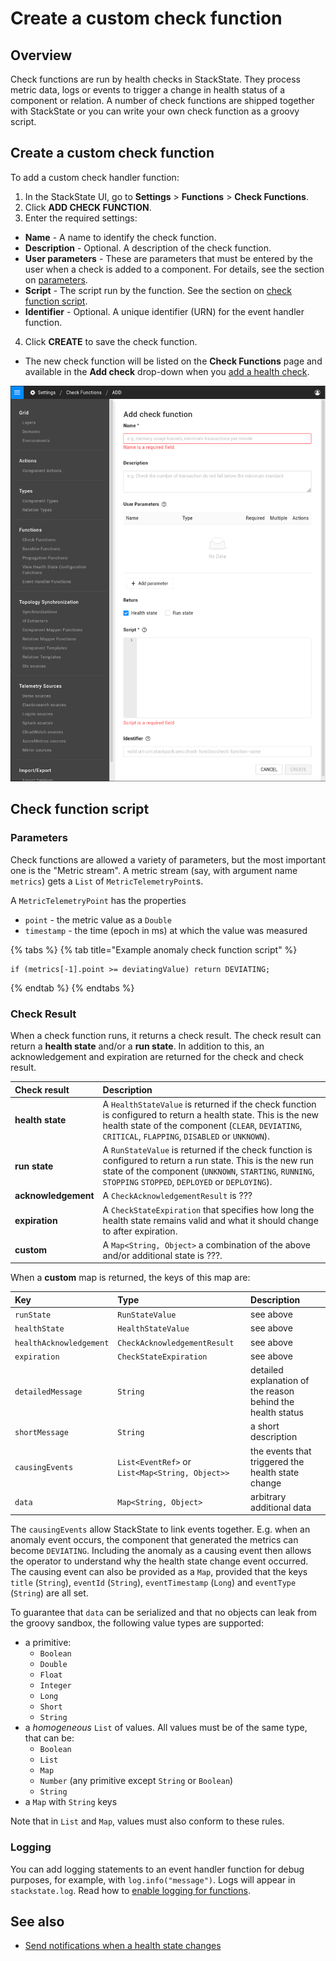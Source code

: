 # Create a custom check function

## Overview 

Check functions are run by health checks in StackState. They process metric data, logs or events to trigger a change in health status of a component or relation. A number of check functions are shipped together with StackState or you can write your own check function as a groovy script. 

## Create a custom check function 

To add a custom check handler function:

1. In the StackState UI, go to **Settings** &gt; **Functions** &gt; **Check Functions**.
2. Click **ADD CHECK FUNCTION**.
3. Enter the required settings:
  * **Name** - A name to identify the check function.
  * **Description** - Optional. A description of the check function.
  * **User parameters** - These are parameters that must be entered by the user when a check is added to a component. For details, see the section on [parameters](#parameters).
  * **Script** - The script run by the function. See the section on [check function script](#check-function-script).
  * **Identifier** - Optional. A unique identifier \(URN\) for the event handler function.
4. Click **CREATE** to save the check function.
  * The new check function will be listed on the **Check Functions** page and available in the **Add check** drop-down when you [add a health check](../../use/health-state-and-event-notifications/add-a-health-check.md#add-a-health-check-to-an-element).

![Add a custom check function](../../.gitbook/assets/add-check-function.png)

## Check function script

### Parameters

Check functions are allowed a variety of parameters, but the most important one is the "Metric stream".  A metric stream (say, with argument name `metrics`) gets a `List` of `MetricTelemetryPoint`s.

A `MetricTelemetryPoint` has the properties
* `point` - the metric value as a `Double`
* `timestamp` - the time \(epoch in ms\) at which the value was measured

{% tabs %}
{% tab title="Example anomaly check function script" %}
```text
if (metrics[-1].point >= deviatingValue) return DEVIATING;
```
{% endtab %}
{% endtabs %}

### Check Result

When a check function runs, it returns a check result. The check result can return a **health state** and/or a **run state**. In addition to this, an acknowledgement and expiration are returned for the check and check result.

| Check result | Description |
|:---|:---|
| **health state** | A `HealthStateValue` is returned if the check function is configured to return a health state. This is the new health state of the component (`CLEAR`, `DEVIATING`, `CRITICAL`, `FLAPPING`, `DISABLED` or `UNKNOWN`). |
| **run state** | A `RunStateValue` is returned if the check function is configured to return a run state. This is the new run state of the component (`UNKNOWN`, `STARTING`, `RUNNING`, `STOPPING` `STOPPED`, `DEPLOYED` or `DEPLOYING`). | 
| **acknowledgement** | A `CheckAcknowledgementResult` is ??? |
| **expiration** | A `CheckStateExpiration` that specifies how long the health state remains valid and what it should change to after expiration.
| **custom** | A `Map<String, Object>` a combination of the above and/or additional state is ???.  |

When a **custom** map is returned, the keys of this map are:

| Key | Type | Description |
| :--- | :--- | :--- |
|`runState` |`RunStateValue`|see above|
|`healthState` |`HealthStateValue`|see above|
|`healthAcknowledgement` |`CheckAcknowledgementResult`|see above|
|`expiration` |`CheckStateExpiration`|see above|
|`detailedMessage` |`String`|detailed explanation of the reason behind the health status|
|`shortMessage` |`String`|a short description|
|`causingEvents` |`List<EventRef>` or `List<Map<String, Object>>`|the events that triggered the health state change|
|`data`|`Map<String, Object>`|arbitrary additional data|

The `causingEvents` allow StackState to link events together.  E.g. when an anomaly event occurs, the component that generated the metrics can become `DEVIATING`.  Including the anomaly as a causing event then allows the operator to understand why the health state change event occurred.  The causing event can also be provided as a `Map`, provided that the keys `title` (`String`), `eventId` (`String`), `eventTimestamp` (`Long`) and `eventType` (`String`) are all set.

To guarantee that `data` can be serialized and that no objects can leak from the groovy sandbox, the following value types are supported:
* a primitive:
  - `Boolean`
  - `Double`
  - `Float`    
  - `Integer`
  - `Long`
  - `Short`
  - `String`
* a _homogeneous_ `List` of values. All values must be of the same type, that can be:
  - `Boolean`
  - `List`
  - `Map`    
  - `Number` (any primitive except `String` or `Boolean`)
  - `String`
* a `Map` with `String` keys 

Note that in `List` and `Map`, values must also conform to these rules.

### Logging

You can add logging statements to an event handler function for debug purposes, for example, with `log.info("message")`. Logs will appear in `stackstate.log`. Read how to [enable logging for functions](../../configure/logging/enable-logging.md).

## See also

* [Send notifications when a health state changes](../../use/health-state-and-event-notifications/send-event-notifications.md)